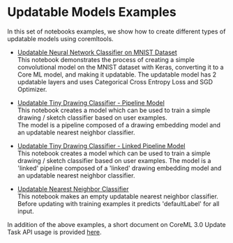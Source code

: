 Updatable Models Examples
=======================

In this set of notebooks examples, we show how to create different types of updatable models using coremltools.

- [Updatable Neural Network Classifier on MNIST Dataset](https://github.com/apple/coremltools/tree/master/examples/updatable_models/updatable_mnist.ipynb)  
This notebook demonstrates the process of creating a simple convolutional model on the MNIST dataset with Keras, converting it to a Core ML model, and making it updatable.
The updatable model has 2 updatable layers and uses Categorical Cross Entropy Loss and SGD Optimizer.

- [Updatable Tiny Drawing Classifier - Pipeline Model](https://github.com/apple/coremltools/tree/master/examples/updatable_models/updatable_tiny_drawing_classifier.ipynb)  
This notebook creates a model which can be used to train a simple drawing / sketch classifier based on user examples.  
The model is a pipeline composed of a drawing embedding model and an updatable nearest neighbor classifier. 

- [Updatable Tiny Drawing Classifier - Linked Pipeline Model](https://github.com/apple/coremltools/tree/master/examples/updatable_models/updatable_linked_model.ipynb)  
This notebook creates a model which can be used to train a simple drawing / sketch classifier based on user examples. 
The model is a 'linked' pipeline composed of a 'linked' drawing embedding model and an updatable nearest neighbor classifier.

- [Updatable Nearest Neighbor Classifier](https://github.com/apple/coremltools/tree/master/examples/updatable_models/updatable_nearest_neighbor_classifier.ipynb)  
This notebook makes an empty updatable nearest neighbor classifier. Before updating with training examples it predicts 'defaultLabel' for all input. 

In addition of the above examples, a short document on CoreML 3.0 Update Task API usage is provided [here](https://github.com/apple/coremltools/tree/master/examples/updatable_models/OnDeviceTraining_API_Usage.md).